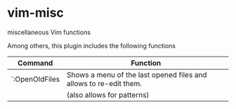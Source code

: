vim-misc
========

miscellaneous Vim functions

Among others, this plugin includes the following functions

Command | Function
--------|---------
`:OpenOldFiles| Shows a menu of the last opened files and allows to re-edit them.
              | (also allows for patterns)
